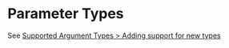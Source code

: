 # Parameter Types

See [Supported Argument Types > Adding support for new types](../DefiningCommands/argument-types.md#adding-support-for-new-types)